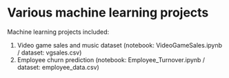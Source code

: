 # Various machine learning projects
Machine learning projects included:
1. Video game sales and music dataset (notebook: VideoGameSales.ipynb / dataset: vgsales.csv)
2. Employee churn prediction (notebook: Employee_Turnover.ipynb / dataset: employee_data.csv)
